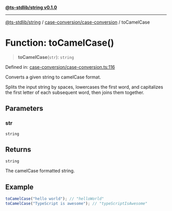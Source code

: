 [**@ts-stdlib/string v0.1.0**](../../../README.md)

***

[@ts-stdlib/string](../../../README.md) / [case-conversion/case-conversion](../README.md) / toCamelCase

# Function: toCamelCase()

> **toCamelCase**(`str`): `string`

Defined in: [case-conversion/case-conversion.ts:116](https://github.com/gabaudette/ts-standard-library/blob/ff5d83fe4b66247fa084c3cd3ca7e6ef97c8bcfa/packages/string/src/case-conversion/case-conversion.ts#L116)

Converts a given string to camelCase format.

Splits the input string by spaces, lowercases the first word,
and capitalizes the first letter of each subsequent word, then joins them together.

## Parameters

### str

`string`

## Returns

`string`

The camelCase formatted string.

## Example

```typescript
toCamelCase("hello world"); // "helloWorld"
toCamelCase("TypeScript is awesome"); // "typeScriptIsAwesome"
```
